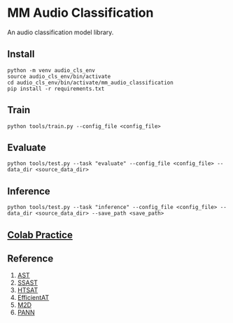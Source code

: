 # MM Audio Classification
An audio classification model library. 

## Install
```
python -m venv audio_cls_env
source audio_cls_env/bin/activate
cd audio_cls_env/bin/activate/mm_audio_classification
pip install -r requirements.txt
```

## Train
```
python tools/train.py --config_file <config_file>
```

## Evaluate
```
python tools/test.py --task "evaluate" --config_file <config_file> --data_dir <source_data_dir>
```

## Inference
```
python tools/test.py --task "inference" --config_file <config_file> --data_dir <source_data_dir> --save_path <save_path>
```

## [Colab Practice](https://colab.research.google.com/drive/1oJ_dvs09nrI1lQ6PHepbt6Rn5BOqhXCW#scrollTo=CoV_uZZN9l9C) 


## Reference
1. [AST](https://github.com/YuanGongND/ast)
2. [SSAST](https://github.com/YuanGongND/ssast)
3. [HTSAT](https://github.com/RetroCirce/HTS-Audio-Transformer)
4. [EfficientAT](https://github.com/fschmid56/EfficientAT)
5. [M2D](https://github.com/nttcslab/m2d)
6. [PANN](https://github.com/qiuqiangkong/audioset_tagging_cnn)